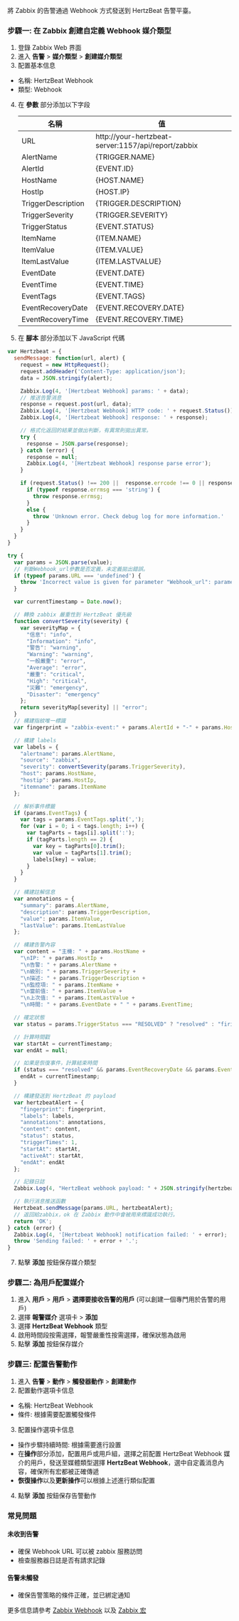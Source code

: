 將 Zabbix 的告警通過 Webhook 方式發送到 HertzBeat 告警平臺。

### 步驟一: 在 Zabbix 創建自定義 Webhook 媒介類型
1. 登錄 Zabbix Web 界面
2. 進入 **告警** > **媒介類型** > **創建媒介類型**
3. 配置基本信息
  - 名稱: HertzBeat Webhook
  - 類型: Webhook
4. 在 **參數** 部分添加以下字段

   | 名稱 | 值 |
      |-----|-----|
   | URL | http://your-hertzbeat-server:1157/api/report/zabbix |
   | AlertName | {TRIGGER.NAME} |
   | AlertId | {EVENT.ID} |
   | HostName | {HOST.NAME} |
   | HostIp | {HOST.IP} |
   | TriggerDescription | {TRIGGER.DESCRIPTION} |
   | TriggerSeverity | {TRIGGER.SEVERITY} |
   | TriggerStatus | {EVENT.STATUS} |
   | ItemName | {ITEM.NAME} |
   | ItemValue | {ITEM.VALUE} |
   | ItemLastValue | {ITEM.LASTVALUE} |
   | EventDate | {EVENT.DATE} |
   | EventTime | {EVENT.TIME} |
   | EventTags | {EVENT.TAGS} |
   | EventRecoveryDate | {EVENT.RECOVERY.DATE} |
   | EventRecoveryTime | {EVENT.RECOVERY.TIME} |

5. 在 **腳本** 部分添加以下 JavaScript 代碼
```javascript
var Hertzbeat = {
  sendMessage: function(url, alert) {
    request = new HttpRequest();
    request.addHeader('Content-Type: application/json');
    data = JSON.stringify(alert);

    Zabbix.Log(4, '[Hertzbeat Webhook] params: ' + data);
    // 推送告警消息
    response = request.post(url, data);
    Zabbix.Log(4, '[Hertzbeat Webhook] HTTP code: ' + request.Status());
    Zabbix.Log(4, '[Hertzbeat Webhook] response: ' + response);

    // 格式化返回的結果並做出判斷，有異常則拋出異常。
    try {
      response = JSON.parse(response);
    } catch (error) {
      response = null;
      Zabbix.Log(4, '[Hertzbeat Webhook] response parse error');
    }

    if (request.Status() !== 200 ||  response.errcode !== 0 || response.errmsg !== 'ok') {
      if (typeof response.errmsg === 'string') {
        throw response.errmsg;
      }
      else {
        throw 'Unknown error. Check debug log for more information.'
      }
    }
  }
}

try {
  var params = JSON.parse(value);
  // 判斷Webhook_url參數是否定義，未定義拋出錯誤。
  if (typeof params.URL === 'undefined') {
    throw 'Incorrect value is given for parameter "Webhook_url": parameter is missing';
  }

  var currentTimestamp = Date.now();

  // 轉換 zabbix 嚴重性到 HertzBeat 優先級
  function convertSeverity(severity) {
    var severityMap = {
      "信息": "info",
      "Information": "info",
      "警告": "warning",
      "Warning": "warning",
      "一般嚴重": "error",
      "Average": "error",
      "嚴重": "critical",
      "High": "critical",
      "災難": "emergency",
      "Disaster": "emergency"
    };
    return severityMap[severity] || "error";
  }
  // 構建指紋唯一標識
  var fingerprint = "zabbix-event:" + params.AlertId + "-" + params.HostName;

  // 構建 labels
  var labels = {
    "alertname": params.AlertName,
    "source": "zabbix",
    "severity": convertSeverity(params.TriggerSeverity),
    "host": params.HostName,
    "hostip": params.HostIp,
    "itemname": params.ItemName
  };

  // 解析事件標籤
  if (params.EventTags) {
    var tags = params.EventTags.split(',');
    for (var i = 0; i < tags.length; i++) {
      var tagParts = tags[i].split(':');
      if (tagParts.length == 2) {
        var key = tagParts[0].trim();
        var value = tagParts[1].trim();
        labels[key] = value;
      }
    }
  }

  // 構建註解信息
  var annotations = {
    "summary": params.AlertName,
    "description": params.TriggerDescription,
    "value": params.ItemValue,
    "lastValue": params.ItemLastValue
  };

  // 構建告警內容
  var content = "主機: " + params.HostName +
    "\nIP: " + params.HostIp +
    "\n告警: " + params.AlertName +
    "\n級別: " + params.TriggerSeverity +
    "\n描述: " + params.TriggerDescription +
    "\n監控項: " + params.ItemName +
    "\n當前值: " + params.ItemValue +
    "\n上次值: " + params.ItemLastValue +
    "\n時間: " + params.EventDate + " " + params.EventTime;

  // 確定狀態
  var status = params.TriggerStatus === "RESOLVED" ? "resolved" : "firing";

  // 計算時間戳
  var startAt = currentTimestamp;
  var endAt = null;

  // 如果是恢復事件，計算結束時間
  if (status === "resolved" && params.EventRecoveryDate && params.EventRecoveryTime) {
    endAt = currentTimestamp;
  }

  // 構建發送到 HertzBeat 的 payload
  var hertzbeatAlert = {
    "fingerprint": fingerprint,
    "labels": labels,
    "annotations": annotations,
    "content": content,
    "status": status,
    "triggerTimes": 1,
    "startAt": startAt,
    "activeAt": startAt,
    "endAt": endAt
  };

  // 記錄日誌
  Zabbix.Log(4, "HertzBeat webhook payload: " + JSON.stringify(hertzbeatAlert));

  // 執行消息推送函數
  Hertzbeat.sendMessage(params.URL, hertzbeatAlert);
  // 返回給zabbix，ok 在 Zabbix 動作中會被用來標識成功執行。
  return 'OK';
} catch (error) {
  Zabbix.Log(4, '[Hertzbeat Webhook] notification failed: ' + error);
  throw 'Sending failed: ' + error + '.';
}  
```
7. 點擊 **添加** 按鈕保存媒介類型

### 步驟二: 為用戶配置媒介
1. 進入 **用戶** > **用戶** > **選擇要接收告警的用戶** (可以創建一個專門用於告警的用戶)
2. 選擇 **報警媒介** 選項卡 > **添加**
3. 選擇 **HertzBeat Webhook** 類型
4. 啟用時間段按需選擇，報警嚴重性按需選擇，確保狀態為啟用
5. 點擊 **添加** 按鈕保存媒介

### 步驟三: 配置告警動作
1. 進入 **告警** > **動作** > **觸發器動作** > **創建動作**
2. 配置動作選項卡信息
  - 名稱: HertzBeat Webhook
  - 條件: 根據需要配置觸發條件
3. 配置操作選項卡信息
  - 操作步驟持續時間: 根據需要進行設置
  - 在**操作**部分添加，配置用戶或用戶組，選擇之前配置 HertzBeat Webhook 媒介的用戶，發送至媒體類型選擇 **HertzBeat Webhook**，選中自定義消息內容，確保所有宏都被正確傳遞
  - **恢復操作**以及**更新操作**可以根據上述進行類似配置
4. 點擊 **添加** 按鈕保存告警動作


### 常見問題

#### 未收到告警
- 確保 Webhook URL 可以被 zabbix 服務訪問
- 檢查服務器日誌是否有請求記錄

#### 告警未觸發
- 確保告警策略的條件正確，並已綁定通知

更多信息請參考 [Zabbix Webhook](https://www.zabbix.com/documentation/current/manual/config/notifications/webhook) 以及 [Zabbix 宏](https://www.zabbix.com/documentation/current/zh/manual/appendix/macros)
```
